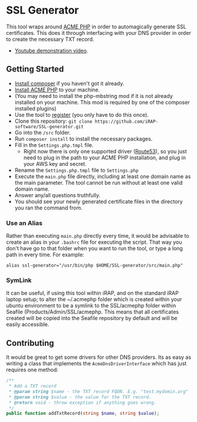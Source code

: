 SSL Generator
=============

This tool wraps around [ACME PHP](https://acmephp.github.io/) in order to automagically generate SSL certificates.
This does it through interfacing with your DNS provider in order to create the necessary TXT record.

* [Youtube demonstration video](https://youtu.be/N2sDOMFGyLk).

## Getting Started

* [Install composer](https://blog.programster.org/ubuntu-install-composer) if you haven't got it already.
* [Install ACME PHP](https://blog.programster.org/acme-php-installation) to your machine.
* (You may need to install the php-mbstring mod if it is not already installed on your machine.  This mod is required by one of the composer installed plugins)
* Use the tool to [register](https://blog.programster.org/acme-php-registration) (you only have to do this once).
* Clone this repository: `git clone https://github.com/iRAP-software/SSL-generator.git`
* Go into the `/src` folder.
* Run `composer install` to install the necessary packages.
* Fill in the `Settings.php.tmpl` file.
    * Right now there is only one supported driver ([Route53](https://aws.amazon.com/route53/)), so you just need to plug in the path to your ACME PHP installation, and plug in your AWS key and secret.
* Rename the `Settings.php.tmpl` file to `Settings.php`
* Execute the `main.php` file directly, including at least one domain name as the main parameter.  The tool cannot be run without at least one valid domain name.
* Answer any/all questions truthfully.
* You should see your newly generated certificate files in the directory you ran the command from.

### Use an Alias
Rather than executing `main.php` directly every time, it would be advisable to create an alias in your `.bashrc` file for executing the script.
That way you don't have go to that folder when you want to run the tool, or type a long path in every time.
For example:
```
alias ssl-generator="/usr/bin/php $HOME/SSL-generator/src/main.php"
```

### SymLink
It can be useful, if using this tool within iRAP, and on the standard iRAP laptop setup; to alter the ~/.acmephp folder which is created within your ubuntu environment to be a symlink to the SSL/acmephp folder within Seafile (Products/Admin/SSL/acmephp.  This means that all certificates created will be copied into the Seafile repository by default and will be easily accessible.



## Contributing
It would be great to get some drivers for other DNS providers. Its as easy as writing a class that implements the `AcmeDnsDriverInterface` which has just requires one method:

```php
/**
 * Add a TXT record
 * @param string $name - the TXT record FQDN. E.g. "test.mydomin.org"
 * @param string $value - the value for the TXT record.
 * @return void - throw exception if anything goes wrong.
 */
public function addTxtRecord(string $name, string $value);
```

